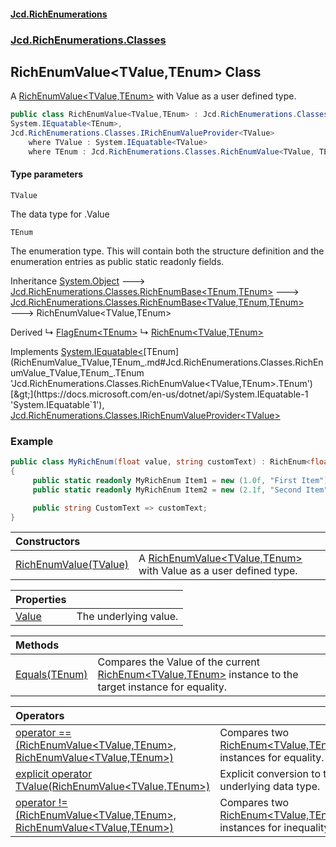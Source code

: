 #### [Jcd.RichEnumerations](index.md 'index')

### [Jcd.RichEnumerations.Classes](Jcd.RichEnumerations.Classes.md 'Jcd.RichEnumerations.Classes')

## RichEnumValue<TValue,TEnum> Class

A [RichEnumValue&lt;TValue,TEnum&gt;](RichEnumValue_TValue,TEnum_.md 'Jcd.RichEnumerations.Classes.RichEnumValue<TValue,TEnum>') with Value as a user defined type.

```csharp
public class RichEnumValue<TValue,TEnum> : Jcd.RichEnumerations.Classes.RichEnumBase<TValue, TEnum, TEnum>,
System.IEquatable<TEnum>,
Jcd.RichEnumerations.Classes.IRichEnumValueProvider<TValue>
    where TValue : System.IEquatable<TValue>
    where TEnum : Jcd.RichEnumerations.Classes.RichEnumValue<TValue, TEnum>
```

#### Type parameters

<a name='Jcd.RichEnumerations.Classes.RichEnumValue_TValue,TEnum_.TValue'></a>

`TValue`

The data type for .Value

<a name='Jcd.RichEnumerations.Classes.RichEnumValue_TValue,TEnum_.TEnum'></a>

`TEnum`

The enumeration type. This will contain both the structure definition and the enumeration
entries as public static readonly fields.

Inheritance [System.Object](https://docs.microsoft.com/en-us/dotnet/api/System.Object 'System.Object') &#129106; [Jcd.RichEnumerations.Classes.RichEnumBase&lt;](RichEnumBase_TEnumeration,TEnumeratedItem_.md 'Jcd.RichEnumerations.Classes.RichEnumBase<TEnumeration,TEnumeratedItem>')[TEnum](RichEnumValue_TValue,TEnum_.md#Jcd.RichEnumerations.Classes.RichEnumValue_TValue,TEnum_.TEnum 'Jcd.RichEnumerations.Classes.RichEnumValue<TValue,TEnum>.TEnum')[,](RichEnumBase_TEnumeration,TEnumeratedItem_.md 'Jcd.RichEnumerations.Classes.RichEnumBase<TEnumeration,TEnumeratedItem>')[TEnum](RichEnumValue_TValue,TEnum_.md#Jcd.RichEnumerations.Classes.RichEnumValue_TValue,TEnum_.TEnum 'Jcd.RichEnumerations.Classes.RichEnumValue<TValue,TEnum>.TEnum')[&gt;](RichEnumBase_TEnumeration,TEnumeratedItem_.md 'Jcd.RichEnumerations.Classes.RichEnumBase<TEnumeration,TEnumeratedItem>') &#129106; [Jcd.RichEnumerations.Classes.RichEnumBase&lt;](RichEnumBase_TValue,TEnumeration,TEnumeratedItem_.md 'Jcd.RichEnumerations.Classes.RichEnumBase<TValue,TEnumeration,TEnumeratedItem>')[TValue](RichEnumValue_TValue,TEnum_.md#Jcd.RichEnumerations.Classes.RichEnumValue_TValue,TEnum_.TValue 'Jcd.RichEnumerations.Classes.RichEnumValue<TValue,TEnum>.TValue')[,](RichEnumBase_TValue,TEnumeration,TEnumeratedItem_.md 'Jcd.RichEnumerations.Classes.RichEnumBase<TValue,TEnumeration,TEnumeratedItem>')[TEnum](RichEnumValue_TValue,TEnum_.md#Jcd.RichEnumerations.Classes.RichEnumValue_TValue,TEnum_.TEnum 'Jcd.RichEnumerations.Classes.RichEnumValue<TValue,TEnum>.TEnum')[,](RichEnumBase_TValue,TEnumeration,TEnumeratedItem_.md 'Jcd.RichEnumerations.Classes.RichEnumBase<TValue,TEnumeration,TEnumeratedItem>')[TEnum](RichEnumValue_TValue,TEnum_.md#Jcd.RichEnumerations.Classes.RichEnumValue_TValue,TEnum_.TEnum 'Jcd.RichEnumerations.Classes.RichEnumValue<TValue,TEnum>.TEnum')[&gt;](RichEnumBase_TValue,TEnumeration,TEnumeratedItem_.md 'Jcd.RichEnumerations.Classes.RichEnumBase<TValue,TEnumeration,TEnumeratedItem>') &#129106; RichEnumValue<TValue,TEnum>

Derived
&#8627; [FlagEnum&lt;TEnum&gt;](FlagEnum_TEnum_.md 'Jcd.RichEnumerations.Classes.FlagEnum<TEnum>')
&#8627; [RichEnum&lt;TValue,TEnum&gt;](RichEnum_TValue,TEnum_.md 'Jcd.RichEnumerations.Classes.RichEnum<TValue,TEnum>')

Implements [System.IEquatable&lt;](https://docs.microsoft.com/en-us/dotnet/api/System.IEquatable-1 'System.IEquatable`1')[TEnum](RichEnumValue_TValue,TEnum_.md#Jcd.RichEnumerations.Classes.RichEnumValue_TValue,TEnum_.TEnum 'Jcd.RichEnumerations.Classes.RichEnumValue<TValue,TEnum>.TEnum')[&gt;](https://docs.microsoft.com/en-us/dotnet/api/System.IEquatable-1 'System.IEquatable`1'), [Jcd.RichEnumerations.Classes.IRichEnumValueProvider&lt;](IRichEnumValueProvider_TValue_.md 'Jcd.RichEnumerations.Classes.IRichEnumValueProvider<TValue>')[TValue](RichEnumValue_TValue,TEnum_.md#Jcd.RichEnumerations.Classes.RichEnumValue_TValue,TEnum_.TValue 'Jcd.RichEnumerations.Classes.RichEnumValue<TValue,TEnum>.TValue')[&gt;](IRichEnumValueProvider_TValue_.md 'Jcd.RichEnumerations.Classes.IRichEnumValueProvider<TValue>')

### Example

```csharp
public class MyRichEnum(float value, string customText) : RichEnum<float,MyRichEnum>(value)
{
     public static readonly MyRichEnum Item1 = new (1.0f, "First Item");
     public static readonly MyRichEnum Item2 = new (2.1f, "Second Item");

     public string CustomText => customText;
}
```

| Constructors                                                                                                                                                          |                                                                                                                                                                     |
|:----------------------------------------------------------------------------------------------------------------------------------------------------------------------|:--------------------------------------------------------------------------------------------------------------------------------------------------------------------|
| [RichEnumValue(TValue)](RichEnumValue_TValue,TEnum_..ctor.DsRqcckkj1hwxIngaH8vWw.md 'Jcd.RichEnumerations.Classes.RichEnumValue<TValue,TEnum>.RichEnumValue(TValue)') | A [RichEnumValue&lt;TValue,TEnum&gt;](RichEnumValue_TValue,TEnum_.md 'Jcd.RichEnumerations.Classes.RichEnumValue<TValue,TEnum>') with Value as a user defined type. |

| Properties                                                                                                     |                       |
|:---------------------------------------------------------------------------------------------------------------|:----------------------|
| [Value](RichEnumValue_TValue,TEnum_.Value.md 'Jcd.RichEnumerations.Classes.RichEnumValue<TValue,TEnum>.Value') | The underlying value. |

| Methods                                                                                                                                                |                                                                                                                                                                                                     |
|:-------------------------------------------------------------------------------------------------------------------------------------------------------|:----------------------------------------------------------------------------------------------------------------------------------------------------------------------------------------------------|
| [Equals(TEnum)](RichEnumValue_TValue,TEnum_.Equals.FN+24sqSfwuOH7zHM+FGzg.md 'Jcd.RichEnumerations.Classes.RichEnumValue<TValue,TEnum>.Equals(TEnum)') | Compares the Value of the current [RichEnum&lt;TValue,TEnum&gt;](RichEnum_TValue,TEnum_.md 'Jcd.RichEnumerations.Classes.RichEnum<TValue,TEnum>') instance to the target instance for equality. |

| Operators                                                                                                                                                                                                                                                                                                                                             |                                                                                                                                                        |
|:------------------------------------------------------------------------------------------------------------------------------------------------------------------------------------------------------------------------------------------------------------------------------------------------------------------------------------------------------|:-------------------------------------------------------------------------------------------------------------------------------------------------------|
| [operator ==(RichEnumValue&lt;TValue,TEnum&gt;, RichEnumValue&lt;TValue,TEnum&gt;)](RichEnumValue_TValue,TEnum_.op_Equality.zzvor8hQK2RMOH2Cs98i2g.md 'Jcd.RichEnumerations.Classes.RichEnumValue<TValue,TEnum>.op_Equality(Jcd.RichEnumerations.Classes.RichEnumValue<TValue,TEnum>, Jcd.RichEnumerations.Classes.RichEnumValue<TValue,TEnum>)')     | Compares two [RichEnum&lt;TValue,TEnum&gt;](RichEnum_TValue,TEnum_.md 'Jcd.RichEnumerations.Classes.RichEnum<TValue,TEnum>') instances for equality.   |
| [explicit operator TValue(RichEnumValue&lt;TValue,TEnum&gt;)](RichEnumValue_TValue,TEnum_.op_Explicit.zW3H3/kMLqpvqDAZIHbVVg.md 'Jcd.RichEnumerations.Classes.RichEnumValue<TValue,TEnum>.op_Explicit TValue(Jcd.RichEnumerations.Classes.RichEnumValue<TValue,TEnum>)')                                                                              | Explicit conversion to the underlying data type.                                                                                                       |
| [operator !=(RichEnumValue&lt;TValue,TEnum&gt;, RichEnumValue&lt;TValue,TEnum&gt;)](RichEnumValue_TValue,TEnum_.op_Inequality.mLWVA5iB0w+BsyewWTZ0jA.md 'Jcd.RichEnumerations.Classes.RichEnumValue<TValue,TEnum>.op_Inequality(Jcd.RichEnumerations.Classes.RichEnumValue<TValue,TEnum>, Jcd.RichEnumerations.Classes.RichEnumValue<TValue,TEnum>)') | Compares two [RichEnum&lt;TValue,TEnum&gt;](RichEnum_TValue,TEnum_.md 'Jcd.RichEnumerations.Classes.RichEnum<TValue,TEnum>') instances for inequality. |
